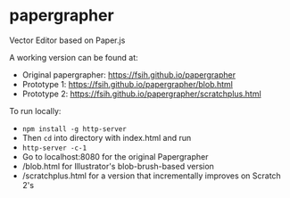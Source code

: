 # papergrapher
Vector Editor based on Paper.js

A working version can be found at:
- Original papergrapher: https://fsih.github.io/papergrapher
- Prototype 1: https://fsih.github.io/papergrapher/blob.html
- Prototype 2: https://fsih.github.io/papergrapher/scratchplus.html

To run locally:
- `npm install -g http-server`
- Then `cd` into directory with index.html and run
- `http-server -c-1`
- Go to localhost:8080 for the original Papergrapher
- /blob.html for Illustrator's blob-brush-based version
- /scratchplus.html for a version that incrementally improves on Scratch 2's